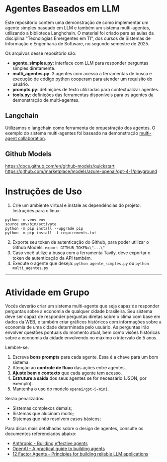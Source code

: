 # Agentes Baseados em LLM
Este repositório contém uma demonstração de como implementar um agente simples baseado em LLM e também um sistema multi-agentes, utilizando a biblioteca Langhchain.
O material foi criado para as aulas da disciplina "Tecnologias Emergentes em TI", dos cursos de Sistemas de Informação e Engenharia de Software, no segundo semestre de 2025.

Os arquivos desse repositório são:
- **agente_simples.py**: interface com LLM para responder perguntas simples diretamente.
- **multi_agentes.py**: 3 agentes com acesso a ferramentas de busca e execução de código python cooperam para atender um requisito do usuário.
- **prompts.py**: definições de texto utilizadas para contextualizar agentes.
- **tools.py**: definições das ferramentas disponíveis para os agentes da demonstração de multi-agentes.

## Langchain
Utilizamos o langchain como ferramenta de orquestração dos agentes.
O exemplo do sistema multi-agentes foi baseado na demonstração [multi-agent collaboration](https://github.com/langchain-ai/langgraph/blob/main/docs/docs/tutorials/multi_agent/multi-agent-collaboration.ipynb).

## Github Models
https://docs.github.com/en/github-models/quickstart
https://github.com/marketplace/models/azure-openai/gpt-4-1/playground

# Instruções de Uso
1. Crie um ambiente virtual e instale as dependências do projeto:
Instruções para o linux:
```
python -m venv env
source env/bin/activate
python -m pip install --upgrade pip
python -m pip install -f requirements.txt

```
2. Exporte seu token de autenticação do Github, para poder utilizar o Github Models: ```export GITHUB_TOKEN=\"...\"```
3. Caso você utilize a busca com a ferramenta Tavily, deve exportar o token de autenticação da API também.
4. Execute o agente que deseja: ```python agente_simples.py``` ou ```python multi_agentes.py```

-----
# Atividade em Grupo

Vocês deverão criar um sistema multi-agente que seja capaz de responder perguntas sobre a economia de qualquer cidade brasileira.
Seu sistema deve ser capaz de responder perguntas diretas sobre o clima com base em dados da WEB, e também criar gráficos históricos com informações sobre a economia de uma cidade determinada pelo usuário.
As perguntas irão envolver questões pontuais do momento atual, bem como visões históricas sobre a economia da cidade envolvendo no máximo o intervalo de 5 anos.

Lembre-se:
1. Escreva **bons prompts** para cada agente. Essa é a chave para um bom sistema.
2. Atenção ao **controle de fluxo** das ações entre agentes.
3. **Ajuste bem o contexto** que cada agente tem acesso.
4. **Estruture a saída** dos seus agentes se for necessário (JSON, por exemplo).
5. Mantenha o uso do modelo ```openai/gpt-5-mini```.

Serão penalizados:
- Sistemas complexos demais;
- Sistemas que alucinam muito;
- Sistemas que não resolvem casos básicos;

Para dicas mais detalhadas sobre o design de agentes, consulte os documentos referenciados abaixo:
- [Anthropic - Building effective agents](https://www.anthropic.com/engineering/building-effective-agents)
- [OpenAI - A practical guide to building agents](https://cdn.openai.com/business-guides-and-resources/a-practical-guide-to-building-agents.pdf)
- [12 Factor Agents - Principles for building reliable LLM applications](https://github.com/humanlayer/12-factor-agents)

